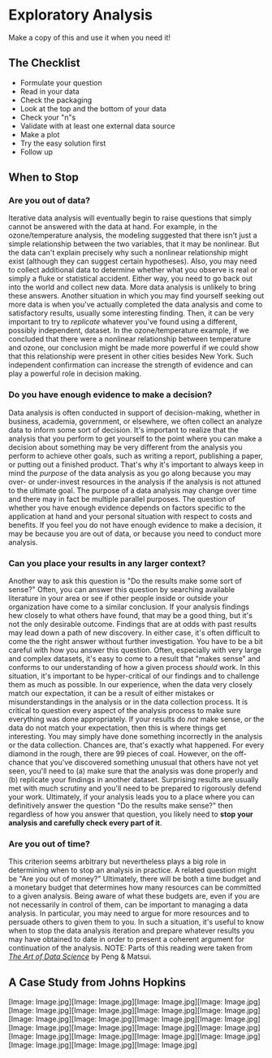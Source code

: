 # Exploratory Analysis

Make a copy of this and use it when you need it!

## The Checklist

* Formulate your question
* Read in your data
* Check the packaging
* Look at the top and the bottom of your data
* Check your "n"s
* Validate with at least one external data source
* Make a plot
* Try the easy solution first
* Follow up

## When to Stop

### Are you out of data?

Iterative data analysis will eventually begin to raise questions that simply cannot be answered with the data at hand. For example, in the ozone/temperature analysis, the modeling suggested that there isn't just a simple relationship between the two variables, that it may be nonlinear. But the data can't explain precisely why such a nonlinear relationship might exist (although they can suggest certain hypotheses). Also, you may need to collect additional data to determine whether what you observe is real or simply a fluke or statistical accident. Either way, you need to go back out into the world and collect new data. More data analysis is unlikely to bring these answers.
Another situation in which you may find yourself seeking out more data is when you've actually completed the data analysis and come to satisfactory results, usually some interesting finding. Then, it can be very important to try to *replicate* whatever you've found using a different, possibly independent, dataset. In the ozone/temperature example, if we concluded that there were a nonlinear relationship between temperature and ozone, our conclusion might be made more powerful if we could show that this relationship were present in other cities besides New York. Such independent confirmation can increase the strength of evidence and can play a powerful role in decision making.

### Do you have enough evidence to make a decision?

Data analysis is often conducted in support of decision-making, whether in business, academia, government, or elsewhere, we often collect an analyze data to inform some sort of decision. It's important to realize that the analysis that you perform to get yourself to the point where you can make a decision about something may be very different from the analysis you perform to achieve other goals, such as writing a report, publishing a paper, or putting out a finished product.
That's why it's important to always keep in mind the *purpose* of the data analysis as you go along because you may over- or under-invest resources in the analysis if the analysis is not attuned to the ultimate goal. The purpose of a data analysis may change over time and there may in fact be multiple parallel purposes. The question of whether you have enough evidence depends on factors specific to the application at hand and your personal situation with respect to costs and benefits. If you feel you do not have enough evidence to make a decision, it may be because you are out of data, or because you need to conduct more analysis.

### Can you place your results in any larger context?

Another way to ask this question is "Do the results make some sort of sense?" Often, you can answer this question by searching available literature in your area or see if other people inside or outside your organization have come to a similar conclusion. If your analysis findings hew closely to what others have found, that may be a good thing, but it's not the only desirable outcome. Findings that are at odds with past results may lead down a path of new discovery. In either case, it's often difficult to come the the right answer without further investigation.
You have to be a bit careful with how you answer this question. Often, especially with very large and complex datasets, it's easy to come to a result that "makes sense" and conforms to our understanding of how a given process *should* work. In this situation, it's important to be hyper-critical of our findings and to challenge them as much as possible. In our experience, when the data very closely match our expectation, it can be a result of either mistakes or misunderstandings in the analysis or in the data collection process. It is critical to question every aspect of the analysis process to make sure everything was done appropriately.
If your results do *not* make sense, or the data do not match your expectation, then this is where things get interesting. You may simply have done something incorrectly in the analysis or the data collection. Chances are, that's exactly what happened. For every diamond in the rough, there are 99 pieces of coal. However, on the off-chance that you've discovered something unusual that others have not yet seen, you'll need to (a) make sure that the analysis was done properly and (b) replicate your findings in another dataset. Surprising results are usually met with much scrutiny and you'll need to be prepared to rigorously defend your work.
Ultimately, if your analysis leads you to a place where you can definitively answer the question "Do the results make sense?" then regardless of how you answer that question, you likely need to **stop your analysis and carefully check every part of it**.

### Are you out of time?

This criterion seems arbitrary but nevertheless plays a big role in determining when to stop an analysis in practice. A related question might be "Are you out of money?" Ultimately, there will be both a time budget and a monetary budget that determines how many resources can be committed to a given analysis. Being aware of what these budgets are, even if you are not necessarily in control of them, can be important to managing a data analysis. In particular, you may need to argue for more resources and to persuade others to given them to you. In such a situation, it's useful to know when to stop the data analysis iteration and prepare whatever results you may have obtained to date in order to present a coherent argument for continuation of the analysis.
NOTE: Parts of this reading were taken from *[The Art of Data Science](https://leanpub.com/artofdatascience/)* by Peng & Matsui.

## A Case Study from Johns Hopkins

[Image: Image.jpg][Image: Image.jpg][Image: Image.jpg][Image: Image.jpg][Image: Image.jpg][Image: Image.jpg][Image: Image.jpg][Image: Image.jpg][Image: Image.jpg][Image: Image.jpg][Image: Image.jpg][Image: Image.jpg][Image: Image.jpg][Image: Image.jpg][Image: Image.jpg][Image: Image.jpg][Image: Image.jpg][Image: Image.jpg][Image: Image.jpg][Image: Image.jpg][Image: Image.jpg][Image: Image.jpg][Image: Image.jpg]
